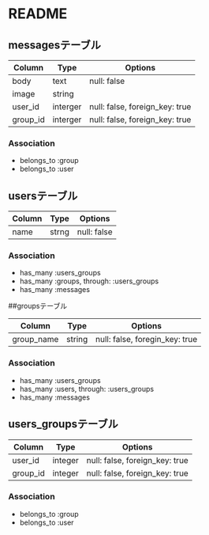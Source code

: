 # README
## messagesテーブル

|Column|Type|Options|
|------|----|-------|
|body|text|null: false|
|image|string||
|user_id|interger|null: false, foreign_key: true|
|group_id|interger|null: false, foreign_key: true|

### Association
- belongs_to :group
- belongs_to :user

## usersテーブル

|Column|Type|Options|
|------|----|-------|
|name|strng|null: false|

### Association

- has_many :users_groups
- has_many :groups, through: :users_groups
- has_many :messages



##groupsテーブル

|Column|Type|Options|
|------|----|-------|
|group_name|string|null: false, foregin_key: true|

### Association
- has_many :users_groups
- has_many :users, through: :users_groups
- has_many :messages

## users_groupsテーブル

|Column|Type|Options|
|------|----|-------|
|user_id|integer|null: false, foreign_key: true|
|group_id|integer|null: false, foreign_key: true|

### Association
- belongs_to :group
- belongs_to :user


